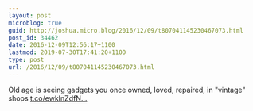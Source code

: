 ```yaml
---
layout: post
microblog: true
guid: http://joshua.micro.blog/2016/12/09/t807041145230467073.html
post_id: 34462
date: 2016-12-09T12:56:17+1100
lastmod: 2019-07-30T17:41:20+1100
type: post
url: /2016/12/09/t807041145230467073.html
---
```

Old age is seeing gadgets you once owned, loved, repaired, in "vintage" shops [t.co/ewkInZdfN...](https://t.co/ewkInZdfNw)
